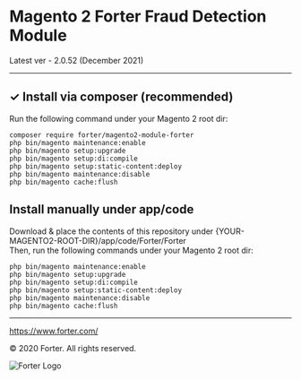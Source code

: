 # Magento 2 Forter Fraud Detection Module

Latest ver - 2.0.52 (December 2021)

---

## ✓ Install via composer (recommended)
Run the following command under your Magento 2 root dir:

```
composer require forter/magento2-module-forter
php bin/magento maintenance:enable
php bin/magento setup:upgrade
php bin/magento setup:di:compile
php bin/magento setup:static-content:deploy
php bin/magento maintenance:disable
php bin/magento cache:flush
```

## Install manually under app/code
Download & place the contents of this repository under {YOUR-MAGENTO2-ROOT-DIR}/app/code/Forter/Forter  
Then, run the following commands under your Magento 2 root dir:
```
php bin/magento maintenance:enable
php bin/magento setup:upgrade
php bin/magento setup:di:compile
php bin/magento setup:static-content:deploy
php bin/magento maintenance:disable
php bin/magento cache:flush
```

---

https://www.forter.com/

© 2020 Forter.
All rights reserved.

![Forter Logo](https://upload.wikimedia.org/wikipedia/commons/5/51/Forter_Logo_Blue_Web-3.png)
